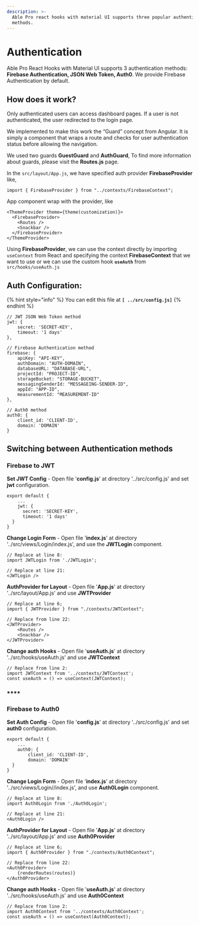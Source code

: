 ```yaml
---
description: >-
  Able Pro react hooks with material UI supports three popular authentication
  methods.
---
```


# Authentication

Able Pro React Hooks with Material UI supports 3 authentication methods:  **Firebase Authentication, JSON Web Token, Auth0**. We provide Firebase Authentication by default.

## How does it work?

Only authenticated users can access dashboard pages. If a user is not authenticated, the user redirected to the login page. 

We implemented to make this work the “Guard” concept from Angular. It is simply a component that wraps a route and checks for user authentication status before allowing the navigation. 

We used two guards **GuestGuard** and **AuthGuard**, To find more information about guards, please visit the **Routes.js** page.

 In the `src/layout/App.js`,  we have specified  auth provider **FirebaseProvider** like,

```text
import { FirebaseProvider } from "../contexts/FirebaseContext";
```

App component wrap with the provider, like

```text
<ThemeProvider theme={theme(customization)}>
  <FirebaseProvider>
    <Routes />
    <Snackbar />
  </FirebaseProvider>
</ThemeProvider>
```

 Using **FirebaseProvider**, we can use the context directly by importing `useContext` from React and specifying the context **FirebaseContext** that we want to use or we can use the custom hook **`useAuth`** from `src/hooks/useAuth.js`

## Auth Configuration:

{% hint style="info" %}
You can edit this file at **`[ ../src/config.js]`**
{% endhint %}

```text
// JWT JSON Web Token method
jwt: {
    secret: 'SECRET-KEY',
    timeout: '1 days'
},

// Firebase Authentication method
firebase: {
    apiKey: "API-KEY",
    authDomain: "AUTH-DOMAIN",
    databaseURL: "DATABASE-URL",
    projectId: "PROJECT-ID",
    storageBucket: "STORAGE-BUCKET",
    messagingSenderId: "MESSAGEING-SENDER-ID",
    appId: "APP-ID",
    measurementId: "MEASUREMENT-ID"
},

// Auth0 method
auth0: {
    client_id: 'CLIENT-ID',
    domain: 'DOMAIN'
}
```

###  <a id="switching-between-auth-methods"></a>

## Switching between Authentication methods

### **Firebase to JWT**

**Set JWT Config** - Open file '**config.js**' at directory '../src/config.js' and set **jwt** configuration.

```text
export default {
	...
	jwt: {
      secret: 'SECRET-KEY',
      timeout: '1 days'
  }
}
```

**Change Login Form** - Open file '**index.js**' at directory '../src/views/Login/index.js', and use the **JWTLogin** component.

```text
// Replace at line 8:
import JWTLogin from './JWTLogin';

// Replace at line 21: 
<JWTLogin />
```

**AuthProvider for Layout** - Open file '**App.js**' at directory '../src/layout/App.js' and use **JWTProvider**

```text
// Replace at line 6;
import { JWTProvider } from "./contexts/JWTContext";

// Replace from line 22:
<JWTProvider>
    <Routes />
    <Snackbar />
</JWTProvider>
```

 **Change auth Hooks** - Open file '**useAuth.js**' at directory '../src/hooks/useAuth.js' and use **JWTContext**

```text
// Replace from line 2:
import JWTContext from '../contexts/JWTContext';
const useAuth = () => useContext(JWTContext);
```

### \*\*\*\*

### **Firebase to Auth0**

**Set Auth Config** - Open file '**config.js**' at directory '../src/config.js' and set **auth0** configuration.

```text
export default {
	...
	auth0: {
		client_id: 'CLIENT-ID',
		domain: 'DOMAIN'
  }
}
```

**Change Login Form** - Open file '**index.js**' at directory '../src/views/Login//index.js', and use **Auth0Login** component.

```text
// Replace at line 8:
import Auth0Login from './Auth0Login';

// Replace at line 21: 
<Auth0Login />
```

**AuthProvider for Layout** - Open file '**App.js**' at directory '../src/layout/App.js' and use **Auth0Provider**

```text
// Replace at line 6;
import { Auth0Provider } from "./contexts/Auth0Context";

// Replace from line 22:
<Auth0Provider>
    {renderRoutes(routes)}
</Auth0Provider>
```

 **Change auth Hooks** - Open file '**useAuth.js**' at directory '../src/hooks/useAuth.js' and use **Auth0Context**

```text
// Replace from line 2:
import Auth0Context from '../contexts/Auth0Context';
const useAuth = () => useContext(Auth0Context);
```

